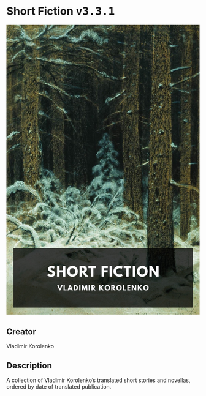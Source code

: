 
# Short Fiction <kbd>v3.3.1</kbd>

<center>
  <img src="./cover-1024.jpg"/>
</center>

## Creator
Vladimir Korolenko

## Description
A collection of Vladimir Korolenko’s translated short stories and novellas, ordered by date of translated publication.
